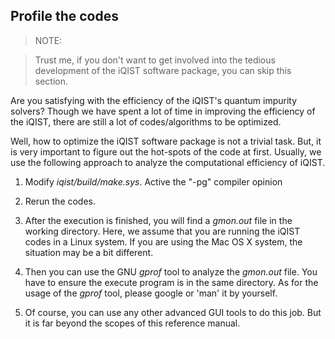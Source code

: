 ## Profile the codes

> NOTE: 

> Trust me, if you don't want to get involved into the tedious development of the iQIST software package, you can skip this section.

Are you satisfying with the efficiency of the iQIST's quantum impurity solvers? Though we have spent a lot of time in improving the efficiency of the iQIST, there are still a lot of codes/algorithms to be optimized.

Well, how to optimize the iQIST software package is not a trivial task. But, it is very important to figure out the hot-spots of the code at first. Usually, we use the following approach to analyze the computational efficiency of iQIST.

1. Modify *iqist/build/make.sys*. Active the "-pg" compiler opinion

2. Rerun the codes.

3. After the execution is finished, you will find a *gmon.out* file in the working directory. Here, we assume that you are running the iQIST codes in a Linux system. If you are using the Mac OS X system, the situation may be a bit different.

4. Then you can use the GNU *gprof* tool to analyze the *gmon.out* file. You have to ensure the execute program is in the same directory. As for the usage of the *gprof* tool, please google or 'man' it by yourself.

5. Of course, you can use any other advanced GUI tools to do this job. But it is far beyond the scopes of this reference manual.
